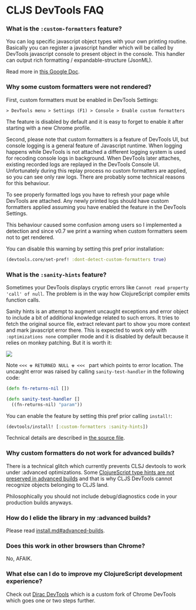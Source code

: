 # CLJS DevTools FAQ

### What is the `:custom-formatters` feature?

You can log specific javascript object types with your own printing routine.
Basically you can register a javascript handler which will be called by
DevTools javascript console to present object in the console. This handler
can output rich formatting / expandable-structure (JsonML).

Read more in [this Google Doc](https://docs.google.com/document/d/1FTascZXT9cxfetuPRT2eXPQKXui4nWFivUnS_335T3U).

### Why some custom formatters were not rendered?

First, custom formatters must be enabled in DevTools Settings:

`> DevTools menu > Settings (F1) > Console > Enable custom formatters`

The feature is disabled by default and it is easy to forget to enable it after starting with a new Chrome profile.

Second, please note that custom formatters is a feature of DevTools UI, but console logging is a general feature of Javascript runtime.
When logging happens while DevTools is not attached a different logging system is used for recoding console logs in background.
When DevTools later attaches, existing recorded logs are replayed in the DevTools Console UI. Unfortunately during this replay process
no custom formatters are applied, so you can see only raw logs. There are probably some technical reasons for this behaviour.

To see properly formatted logs you have to refresh your page while DevTools are attached. Any newly printed logs should have
custom formatters applied assuming you have enabled the feature in the DevTools Settings.

This behaviour caused some confusion among users so I implemented a detection and since v0.7 we print a warning
when custom formatters seem not to get rendered.

You can disable this warning by setting this pref prior installation:

```clojure
(devtools.core/set-pref! :dont-detect-custom-formatters true)
```

### What is the `:sanity-hints` feature?

Sometimes your DevTools displays cryptic errors like `Cannot read property 'call' of null`. The problem is in the way how ClojureScript compiler emits function calls.

Sanity hints is an attempt to augment uncaught exceptions and error object to include a bit of additional knowledge related to such errors.
It tries to fetch the original source file, extract relevant part to show you more context and mark javascript error there.
This is expected to work only with `:optimizations none` compiler mode and it is disabled by default because it relies on monkey patching.
But it is worth it:

<img src="https://dl.dropboxusercontent.com/u/559047/cljs-devtools-sanity-hint.png">

Note `<<< ☢ RETURNED NULL ☢ <<< ` part which points to error location. The uncaught error was raised by calling `sanity-test-handler` in the following code:

```clojure
(defn fn-returns-nil [])

(defn sanity-test-handler []
  ((fn-returns-nil) "param"))
```

You can enable the feature by setting this pref prior calling `install!`:

```clojure
(devtools/install! [:custom-formatters :sanity-hints])
```

Technical details are described in [the source file](https://github.com/binaryage/cljs-devtools/blob/master/src/devtools/sanity_hints.cljs).

### Why custom formatters do not work for advanced builds?

There is a technical glitch which currently prevents CLSJ devtools to work under
:advanced optimizations. Some [ClojureScript type hints are not preserved in advanced builds](http://dev.clojure.org/jira/browse/CLJS-1249)
and that is why CLJS DevTools cannot recognize objects belonging to CLJS land.

Philosophically you should not include debug/diagnostics code in your production builds anyways.

### How do I elide the library in my :advanced builds?

Please read [install.md#advanced-builds](install.md#advanced-builds).

### Does this work in other browsers than Chrome?

No, AFAIK.

### What else can I do to improve my ClojureScript development experience?

Check out [Dirac DevTools](https://github.com/binaryage/dirac) which is
a custom fork of Chrome DevTools which goes one or two steps further.
